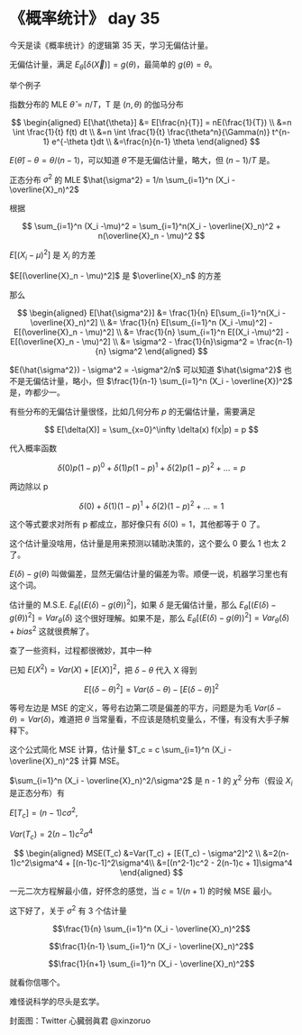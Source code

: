 # 《概率统计》 day 35

今天是读《概率统计》的逻辑第 35 天，学习无偏估计量。

无偏估计量，满足 $E_\theta[\delta(\vec{X})] = g(\theta)$，最简单的 $g(\theta) = \theta$。

举个例子

指数分布的 MLE $\hat{\theta} = n / T$，T 是 $(n, \theta)$ 的伽马分布

$$
\begin{aligned}
E[\hat{\theta}] &= E[\frac{n}{T}] = nE(\frac{1}{T}) \\
&=n \int \frac{1}{t} f(t) dt \\
&=n \int \frac{1}{t} \frac{\theta^n}{\Gamma(n)} t^{n-1} e^{-\theta t}dt \\
&=\frac{n}{n-1} \theta
\end{aligned}
$$

$E(\hat{\theta}) - \theta=\theta/(n-1)$，可以知道 $\hat{\theta}$ 不是无偏估计量，略大，但 $(n-1)/T$ 是。

正态分布 $\sigma^2$ 的 MLE $\hat{\sigma^2} = 1/n \sum_{i=1}^n (X_i - \overline{X}_n)^2$

根据

$$
\sum_{i=1}^n (X_i -\mu)^2 = \sum_{i=1}^n(X_i - \overline{X}_n)^2 + n(\overline{X}_n - \mu)^2
$$

$E[(X_i - \mu)^2]$ 是 $X_i$ 的方差

$E[(\overline{X}_n - \mu)^2]$ 是 $\overline{X}_n$ 的方差

那么

$$
\begin{aligned}
E[\hat{\sigma^2}] &= \frac{1}{n} E[\sum_{i=1}^n(X_i - \overline{X}_n)^2] \\
&= \frac{1}{n} E[\sum_{i=1}^n (X_i -\mu)^2] - E[(\overline{X}_n - \mu)^2] \\
&= \frac{1}{n} \sum_{i=1}^n E[(X_i -\mu)^2] - E[(\overline{X}_n - \mu)^2] \\
&= \sigma^2 - \frac{1}{n}\sigma^2 = \frac{n-1}{n} \sigma^2
\end{aligned}
$$

$E(\hat{\sigma^2}) - \sigma^2 = -\sigma^2/n$ 可以知道 $\hat{\sigma^2}$ 也不是无偏估计量，略小，但 $\frac{1}{n-1} \sum_{i=1}^n (X_i - \overline{X})^2$ 是，咋都少一。

有些分布的无偏估计量很怪，比如几何分布 $p$ 的无偏估计量，需要满足

$$
E[\delta(X)] = \sum_{x=0}^\infty \delta(x) f(x|p) = p
$$

代入概率函数

$$
\delta(0)p(1-p)^0 + \delta(1)p(1-p)^1 + \delta(2)p(1-p)^2 + ... = p
$$

两边除以 p

$$
\delta(0) + \delta(1)(1-p)^1 + \delta(2)(1-p)^2 + ... = 1
$$

这个等式要求对所有 p 都成立，那好像只有 $\delta(0) = 1$，其他都等于 0 了。

这个估计量没啥用，估计量是用来预测以辅助决策的，这个要么 0 要么 1 也太 2 了。

$E(\delta) - g(\theta)$ 叫做偏差，显然无偏估计量的偏差为零。顺便一说，机器学习里也有这个词。

估计量的 M.S.E. $E_\theta[(E(\delta) - g(\theta))^2]$，如果 $\delta$ 是无偏估计量，那么 $E_\theta[(E(\delta) - g(\theta))^2]=Var_\theta(\delta)$ 这个很好理解。如果不是，那么 $E_\theta[(E(\delta) - g(\theta))^2] = Var_\theta(\delta) + bias^2$ 这就很费解了。

查了一些资料，过程都很微妙，其中一种

已知 $E(X^2) = Var(X) + [E(X)]^2$，把 $\delta - \theta$ 代入 X 得到

$$
E[(\delta - \theta)^2] = Var(\delta - \theta) - [E(\delta - \theta)]^2
$$

等号左边是 MSE 的定义，等号右边第二项是偏差的平方，问题是为毛 $Var(\delta - \theta) = Var(\delta)$，难道把 $\theta$ 当常量看，不应该是随机变量么，不懂，有没有大手子解释下。

这个公式简化 MSE 计算，估计量 $T_c = c \sum_{i=1}^n (X_i - \overline{X}_n)^2$ 计算 MSE。

<!-- 都可以当做正态分布 $\sigma^2$ 的估计量 -->

$\sum_{i=1}^n (X_i - \overline{X}_n)^2/\sigma^2$ 是 n - 1 的 $\chi^2$ 分布（假设 $X_i$ 是正态分布）有

$E[T_c] = (n-1)c\sigma^2$,

$Var(T_c) = 2(n-1)c^2\sigma^4$

$$
\begin{aligned}
MSE(T_c) &=Var(T_c) + [E(T_c) - \sigma^2]^2 \\
&=2(n-1)c^2\sigma^4 + [(n-1)c-1]^2\sigma^4\\
&=[(n^2-1)c^2 - 2(n-1)c + 1]\sigma^4
\end{aligned}
$$

一元二次方程解最小值，好怀念的感觉，当 $c=1/(n+1)$ 的时候 MSE 最小。

这下好了，关于 $\sigma^2$ 有 3 个估计量

$$\frac{1}{n} \sum_{i=1}^n (X_i - \overline{X}_n)^2$$

$$\frac{1}{n-1} \sum_{i=1}^n (X_i - \overline{X}_n)^2$$

$$\frac{1}{n+1} \sum_{i=1}^n (X_i - \overline{X}_n)^2$$

就看你信哪个。

难怪说科学的尽头是玄学。

封面图：Twitter 心臓弱眞君 @xinzoruo